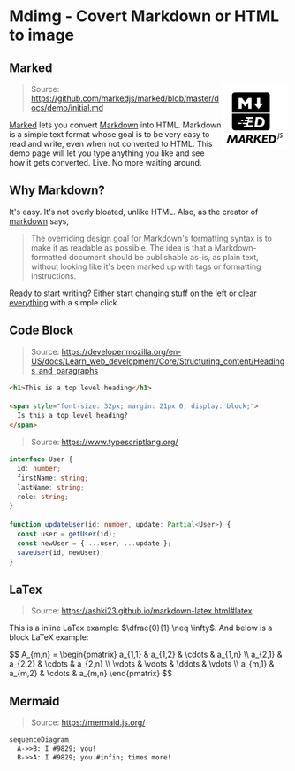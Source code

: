 # Mdimg - Covert Markdown or HTML to image

## Marked

<img alt="marked-logo" src="./marked-logo-black.svg" style="width: 120px; float: right;">

> Source: https://github.com/markedjs/marked/blob/master/docs/demo/initial.md

[Marked] lets you convert [Markdown] into HTML. Markdown is a simple text format whose goal is to be very easy to read and write, even when not converted to HTML. This demo page will let you type anything you like and see how it gets converted. Live. No more waiting around.

## Why Markdown?

It's easy. It's not overly bloated, unlike HTML. Also, as the creator of [markdown] says,

> The overriding design goal for Markdown's
> formatting syntax is to make it as readable
> as possible. The idea is that a
> Markdown-formatted document should be
> publishable as-is, as plain text, without
> looking like it's been marked up with tags
> or formatting instructions.

Ready to start writing? Either start changing stuff on the left or
[clear everything](/demo/?text=) with a simple click.

[marked]: https://github.com/markedjs/marked/
[markdown]: http://daringfireball.net/projects/markdown/

## Code Block

> Source: https://developer.mozilla.org/en-US/docs/Learn_web_development/Core/Structuring_content/Headings_and_paragraphs

```html
<h1>This is a top level heading</h1>

<span style="font-size: 32px; margin: 21px 0; display: block;">
  Is this a top level heading?
</span>
```

> Source: https://www.typescriptlang.org/

```ts
interface User {
  id: number;
  firstName: string;
  lastName: string;
  role: string;
}

function updateUser(id: number, update: Partial<User>) {
  const user = getUser(id);
  const newUser = { ...user, ...update };
  saveUser(id, newUser);
}
```

## LaTex

> Source: https://ashki23.github.io/markdown-latex.html#latex

This is a inline LaTex example: $\dfrac{0}{1} \neq \infty$. And below is a block LaTeX example:

<div>$$
A_{m,n} =
\begin{pmatrix}
a_{1,1} & a_{1,2} & \cdots & a_{1,n} \\
a_{2,1} & a_{2,2} & \cdots & a_{2,n} \\
\vdots & \vdots & \ddots & \vdots \\
a_{m,1} & a_{m,2} & \cdots & a_{m,n}
\end{pmatrix}
$$</div>

## Mermaid

> Source: https://mermaid.js.org/

```mermaid
sequenceDiagram
  A->>B: I #9829; you!
  B->>A: I #9829; you #infin; times more!
```
